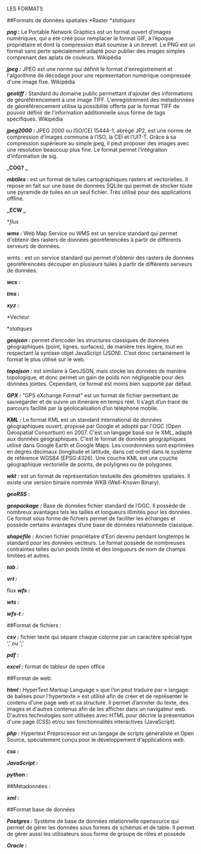 LES FORMATS 



##Formats de données spatiales
*Raster 
 *_statiques_

**_png :_** Le Portable Network Graphics est un format ouvert d’images numériques, qui a été créé pour remplacer le format GIF, à l’époque propriétaire et dont la compression était soumise à un brevet. Le PNG est un format sans perte spécialement adapté pour publier des images simples comprenant des aplats de couleurs. Wikipédia

**_jpeg :_** JPEG est une norme qui définit le format d'enregistrement et l'algorithme de décodage pour une représentation numérique compressée d'une image fixe. Wikipédia

**_geotiff :_** Standard du domaine public permettant d'ajouter des informations de géoréférencement à une image TIFF. L'enregistrement des métadonnées de géoréférencement utilise la possibilité offerte par le format TIFF de pouvoir définir de l'information additionnelle sous forme de tags spécifiques. Wikipédia

**_jpeg2000 :_** JPEG 2000 ou ISO/CEI 15444-1, abrégé JP2, est une norme de compression d’images commune à l’ISO, la CEI et l’UIT-T. Grâce à sa compression supérieure au simple jpeg, il peut proposer des images avec une résolution beaucoup plus fine. Le format permet l’intégration d’information de sig.

**_COG? _**

**_mbtiles :_** est un format de tuiles cartographiques rasters et vectorielles. Il repose en fait sur une base de données SQLite qui permet de stocker toute une pyramide de tuiles en un seul fichier. Très utilisé pour des applications offline.

**_ECW _**

 *_flux_

**_wms  :_** Web Map Service ou WMS est un service standard qui permet d'obtenir des rasters de données géoréférencées à partir de différents serveurs de données.

wmts : est un service standard qui permet d'obtenir des rasters de données géoréférencées découper en plusieurs tuiles à partir de différents serveurs de données. 

**_wcs :_**

**_tms :_**

**_xyz :_**


*Vecteur 

 *_statiques_

**_geojson :_** permet d’encoder les structures classiques de données géographiques (point, lignes, surfaces), de manière très légère, tout en respectant la syntaxe objet JavaScript (JSON). C’est donc certainement le format le plus utilisé sur le web.

**_topojson :_** est similaire à GeoJSON, mais stocke les données de manière topologique, et donc permet un gain de poids non négligeable pour des données jointes. Cependant, ce format est moins bien supporté par défaut.

**_GPX :_** “GPS eXchange Format” est un format de fichier permettant de sauvegarder et de suivre un itinéraire en temps réel. Il s’agit d’un tracé de parcours facilité par la géolocalisation d’un téléphone mobile.

**_KML :_** Le format KML est un standard international de données géographiques ouvert, proposé par Google et adopté par l'OGC (Open Geospatial Consortium) en 2007. C'est un langage basé sur le XML, adapté aux données géographiques. C'est le format de données géographiques utilisé dans Google Earth et Google Maps. 
Les coordonnées sont exprimées en degrés décimaux (longitude et latitude, dans cet ordre) dans le système de référence WGS84 (EPSG:4326). Une couche KML est une couche géographique vectorielle de points, de polylignes ou de polygones.


**_wkt :_** est un format de représentation textuelle des géométries spatiales. Il existe une version binaire nommée WKB (Well-Known Binary).

**_geoRSS  :_**

**_geopackage :_** Base de données fichier standard de l’OGC. Il possède de nombreux avantages tels les tailles et longueurs illimités pour les données. Ce format sous forme de fichiers permet de faciliter les échanges et possède certains avantages d’une base de données relationnelle classique.

**_shapefile :_** Ancien fichier propriétaire d’Esri devenu pendant longtemps le standard pour les données vecteurs. Le format possède de nombreuses contraintes telles qu’un poids limité et des longueurs de nom de champs limitées et autres.

**_tab :_**

**_vrt :_**



flux
**_wfs :_**

**_wts :_**

**_wfs-t :_**



##Format de fichiers :

**_csv :_** fichier texte qui sépare chaque colonne par un caractère spécial type ‘,’ ou ‘;’

**_pdf :_**

**_excel :_** format de tableur de open office

##Format de web:

**_html :_**  HyperText Markup Language » que l’on peut traduire par « langage de balises pour l'hypertexte » est utilisé afin de créer et de représenter le contenu d'une page web et sa structure. Il permet d’annoter du texte, des images et d'autres contenus afin de les afficher dans un navigateur web. D'autres technologies sont utilisées avec HTML pour décrire la présentation d'une page (CSS) et/ou ses fonctionnalités interactives (JavaScript).
 
**_php :_** Hypertext Preprocessor est un langage de scripts généraliste et Open Source, spécialement conçu pour le développement d'applications web.

**_css :_**

**_JavaScript :_**

**_python :_**



##Métadonnées : 

**_xml :_**


##Format base de données 

**_Postgres :_** Système de base de données relationnelle opensource qui permet de gérer les données sous formes de schémas et de table. Il permet de gérer aussi les utilisateurs sous forme de groupe de rôles et possède 

**_Oracle :_**







